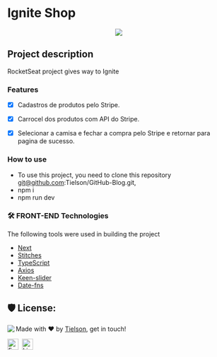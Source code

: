 # Ignite Shop

  <p align="center"><img src="https://i.imgur.com/Y46ObVS.png"></p>


## Project description

<p>RocketSeat project gives way to Ignite</p>


### Features

- [x] Cadastros de produtos pelo Stripe.
- [x] Carrocel dos produtos com API do Stripe.
- [x] Selecionar a camisa e fechar a compra pelo Stripe e retornar para pagina de sucesso.


### How to use

- To use this project, you need to clone this repository git@github.com:Tielson/GitHub-Blog.git,
- npm i
- npm run dev

### 🛠 FRONT-END Technologies

The following tools were used in building the project

- [Next](https://nextjs.org/)
- [Stitches](https://stitches.dev/)
- [TypeScript](https://www.typescriptlang.org/)
- [Axios](https://axios-http.com/ptbr/docs/intro)
- [Keen-slider](https://keen-slider.io/)
- [Date-fns](https://date-fns.org/)

<h2>🛡️ License:</h2>

<img align="left" src="https://avatars.githubusercontent.com/Tielson?size=100">

Made with ❤️ by [Tielson](https://github.com/Tielson), get in touch!

<a href="mailto:filipe_thielsom@hotmail.com" target="_blank"><img src="https://img.shields.io/badge/Email-D14836?style=flat&logo=gmail&logoColor=white" alt= "Email Badge" height="25"></a>&nbsp;
<a href="https://www.linkedin.com/in/filipe-tielson-developer/" target="_blank"><img src="https://img.shields.io/badge/Linkedin-0077B5 ?style=flat&logo=linkedin&logoColor=white" alt="LinkedIn Badge" height="25"></a>&nbsp;

<br clear="left"/>
